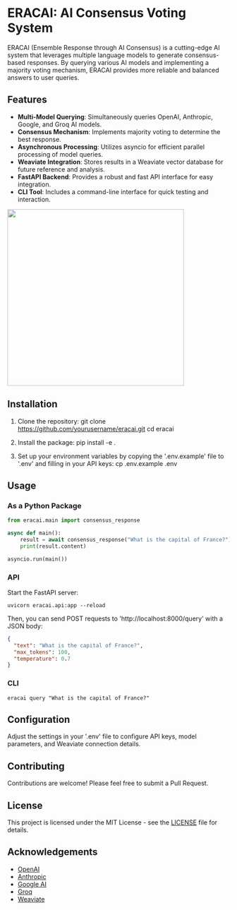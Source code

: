 # ERACAI: AI Consensus Voting System

ERACAI (Ensemble Response through AI Consensus) is a cutting-edge AI system that leverages multiple language models to generate consensus-based responses. By querying various AI models and implementing a majority voting mechanism, ERACAI provides more reliable and balanced answers to user queries.

## Features

- **Multi-Model Querying**: Simultaneously queries OpenAI, Anthropic, Google, and Groq AI models.
- **Consensus Mechanism**: Implements majority voting to determine the best response.
- **Asynchronous Processing**: Utilizes asyncio for efficient parallel processing of model queries.
- **Weaviate Integration**: Stores results in a Weaviate vector database for future reference and analysis.
- **FastAPI Backend**: Provides a robust and fast API interface for easy integration.
- **CLI Tool**: Includes a command-line interface for quick testing and interaction.
  
<img src="https://gp8lfrj7ia0anqai.public.blob.vercel-storage.com/image-1725433942975-ApEAC4QKtJaPz3Trq4tQx35GgdL5In.jpg" style="width:400"/>

## Installation

1. Clone the repository:
   git clone https://github.com/yourusername/eracai.git cd eracai

2. Install the package:
   pip install -e .

3. Set up your environment variables by copying the '.env.example' file to '.env' and filling in your API keys:
   cp .env.example .env

## Usage

### As a Python Package

```python
from eracai.main import consensus_response

async def main():
    result = await consensus_response("What is the capital of France?")
    print(result.content)

asyncio.run(main())
```

### API

Start the FastAPI server:

```
uvicorn eracai.api:app --reload
```

Then, you can send POST requests to 'http://localhost:8000/query' with a JSON body:

```json
{
  "text": "What is the capital of France?",
  "max_tokens": 100,
  "temperature": 0.7
}
```

### CLI

```
eracai query "What is the capital of France?"
```

## Configuration

Adjust the settings in your '.env' file to configure API keys, model parameters, and Weaviate connection details.

## Contributing

Contributions are welcome! Please feel free to submit a Pull Request.

## License

This project is licensed under the MIT License - see the [LICENSE](LICENSE) file for details.

## Acknowledgements

- [OpenAI](https://www.openai.com/)
- [Anthropic](https://www.anthropic.com/)
- [Google AI](https://ai.google/)
- [Groq](https://groq.com/)
- [Weaviate](https://weaviate.io/)
